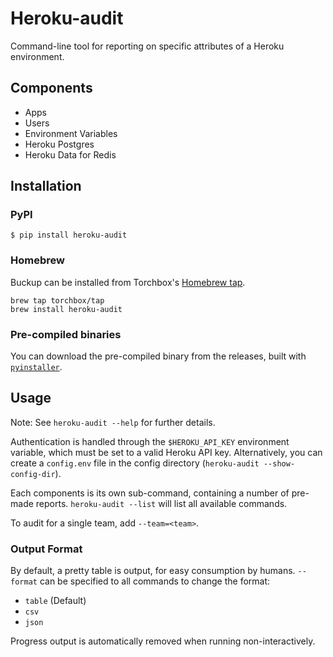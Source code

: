 # Heroku-audit

Command-line tool for reporting on specific attributes of a Heroku environment.

## Components

- Apps
- Users
- Environment Variables
- Heroku Postgres
- Heroku Data for Redis

## Installation

### PyPI

```
$ pip install heroku-audit
```

### Homebrew

Buckup can be installed from Torchbox's [Homebrew tap](https://github.com/torchbox/homebrew-tap).

```
brew tap torchbox/tap
brew install heroku-audit
```

### Pre-compiled binaries

You can download the pre-compiled binary from the releases, built with [`pyinstaller`](https://pyinstaller.org/en/stable/).

## Usage

Note: See `heroku-audit --help` for further details.

Authentication is handled through the `$HEROKU_API_KEY` environment variable, which must be set to a valid Heroku API key. Alternatively, you can create a `config.env` file in the config directory (`heroku-audit --show-config-dir`).

Each components is its own sub-command, containing a number of pre-made reports. `heroku-audit --list` will list all available commands.

To audit for a single team, add `--team=<team>`.

### Output Format

By default, a pretty table is output, for easy consumption by humans. `--format` can be specified to all commands to change the format:

- `table` (Default)
- `csv`
- `json`

Progress output is automatically removed when running non-interactively.
